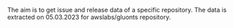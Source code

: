 The aim is to get issue and release data of a specific repository. The data is extracted on 05.03.2023 for awslabs/gluonts repository. 



